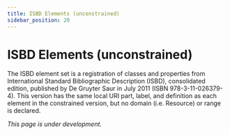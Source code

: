 ```yaml
---
title: ISBD Elements (unconstrained)
sidebar_position: 20
---
```


# ISBD Elements (unconstrained)

The ISBD element set is a registration of classes and properties from International Standard Bibliographic Description (ISBD), consolidated edition, published by De Gruyter Saur in July 2011 (ISBN 978-3-11-026379-4). This version has the same local URI part, label, and definition as each element in the constrained version, but no domain (i.e. Resource) or range is declared.

*This page is under development.*
